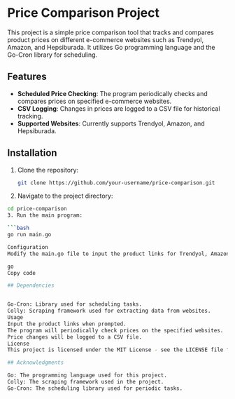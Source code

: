 # Price Comparison Project

This project is a simple price comparison tool that tracks and compares product prices on different e-commerce websites such as Trendyol, Amazon, and Hepsiburada. It utilizes Go programming language and the Go-Cron library for scheduling.

## Features

- **Scheduled Price Checking**: The program periodically checks and compares prices on specified e-commerce websites.
- **CSV Logging**: Changes in prices are logged to a CSV file for historical tracking.
- **Supported Websites**: Currently supports Trendyol, Amazon, and Hepsiburada.

## Installation

1. Clone the repository:

   ```bash
   git clone https://github.com/your-username/price-comparison.git
2. Navigate to the project directory:

 ```bash
 cd price-comparison
3. Run the main program:

 ```bash
 go run main.go

Configuration
Modify the main.go file to input the product links for Trendyol, Amazon, and Hepsiburada.

go
Copy code

## Dependencies


Go-Cron: Library used for scheduling tasks.
Colly: Scraping framework used for extracting data from websites.
Usage
Input the product links when prompted.
The program will periodically check prices on the specified websites.
Price changes will be logged to a CSV file.
License
This project is licensed under the MIT License - see the LICENSE file for details.

## Acknowledgments

Go: The programming language used for this project.
Colly: The scraping framework used in the project.
Go-Cron: The scheduling library used for periodic tasks.
